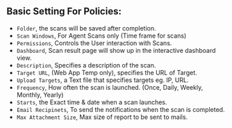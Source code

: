## Basic Setting For Policies:
- `Folder`, the scans will be saved after completion.
- `Scan Windows`, For Agent Scans only (Time frame for scans)
- `Permissions`, Controls the User interaction with Scans.
- `Dashboard`, Scan result page will show up in the interactive dashboard view.
- `Description`, Specifies a description of the scan.
- `Target URL`, (Web App Temp only), specifies the URL of Target.
- `Upload Targets`, a Text file that specifies targets eg. IP, URL.
- `Frequency`, How often the scan is launched. (Once, Daily, Weekly, Monthly, Yearly)
- `Starts`, the Exact time & date when a scan launches.
- `Email Recipinets`, To send the notifications when the scan is completed.
- `Max Attachment Size`, Max size of report to be sent to mails.

